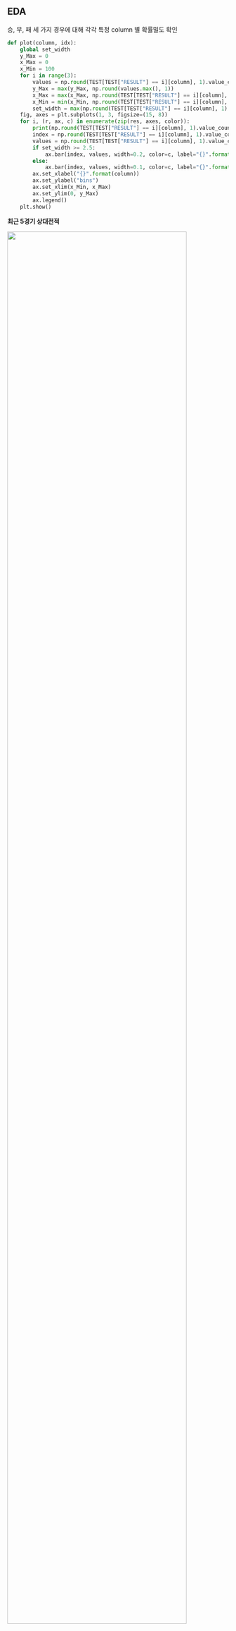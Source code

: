 ## EDA

승, 무, 패 세 가지 경우에 대해 각각 특정 column 별 확률밀도 확인

```python
def plot(column, idx):
    global set_width
    y_Max = 0
    x_Max = 0
    x_Min = 100
    for i in range(3):
        values = np.round(TEST[TEST["RESULT"] == i][column], 1).value_counts().values / TEST[TEST["RESULT"] == i][column].shape[0]
        y_Max = max(y_Max, np.round(values.max(), 1))
        x_Max = max(x_Max, np.round(TEST[TEST["RESULT"] == i][column], 1).value_counts().index.max())
        x_Min = min(x_Min, np.round(TEST[TEST["RESULT"] == i][column], 1).value_counts().index.min())
        set_width = max(np.round(TEST[TEST["RESULT"] == i][column], 1).value_counts().index)
    fig, axes = plt.subplots(1, 3, figsize=(15, 8))
    for i, (r, ax, c) in enumerate(zip(res, axes, color)):
        print(np.round(TEST[TEST["RESULT"] == i][column], 1).value_counts())
        index = np.round(TEST[TEST["RESULT"] == i][column], 1).value_counts().index.tolist()
        values = np.round(TEST[TEST["RESULT"] == i][column], 1).value_counts().values / TEST[TEST["RESULT"] == i][column].shape[0]
        if set_width >= 2.5:
            ax.bar(index, values, width=0.2, color=c, label="{}".format(r))
        else:
            ax.bar(index, values, width=0.1, color=c, label="{}".format(r))
        ax.set_xlabel("{}".format(column))
        ax.set_ylabel("bins")
        ax.set_xlim(x_Min, x_Max)
        ax.set_ylim(0, y_Max)
        ax.legend()
    plt.show()
```

**최근 5경기 상대전적**

<img src="https://user-images.githubusercontent.com/58063806/116851771-00fd3780-ac2e-11eb-98cc-b3d2786ec66d.png" width=90%/>

5경기 상대전적이 없는 -1 값을 제외하고

패 : 0 ~ 1.2, 1.3 정도에 밀집

무 : 0.8 ~ 2 정도에 밀집

승 : 0.8 ~ 2.7 정도에 밀집 (3인 경우가 존재) 

**홈팀의 이전 5경기 성적**

<img src="https://user-images.githubusercontent.com/58063806/116852006-8254ca00-ac2e-11eb-8da8-cfd03b026d5f.png" width=90% />

패 : 0.5 ~ 1.3 정도에 밀집

무 : 0.7 ~ 1.7 정도에 밀집 (3인 경우 2.5% 정도 존재)

승 : 0.9 ~ 2.1 정도에 밀집 (3인 경우 7.5% 정도 존재)

**원정팀의 이전 5경기 성적**

<img src="https://user-images.githubusercontent.com/58063806/116852690-bc729b80-ac2f-11eb-86a0-44724a31585f.png" width=90% />

패 : 0.5 ~ 2.5 정도에 밀집 (3인 경우가 10% 존재)

무 : 패배와 비슷한 분포를 보이지만 3인 경우가 현저히 줄어듬

승 : 0 ~ 2.3 정도에 밀집 (무승부와 비슷한 분포를 보이지만 조금 더 왼쪽으로 이동한 경향)

**홈팀의 이전 5경기 득점**

<img src="https://user-images.githubusercontent.com/58063806/116853080-694d1880-ac30-11eb-8227-9fa1b03e6fb0.png" width=90%/>

패 : 0.5 ~ 2.3 정도에 밀집

무 : 패배와 비슷한 분포를 보이지만 1.5 이상 빈도가 약간 상승

승 : 마찬가지로 무승부에서 1.5 이상 빈도가 약간 상승한 모습 (3.0 이상의 값들도 어느 정도 존재)

**홈팀의 이전 5경기 실점**

<img src="https://user-images.githubusercontent.com/58063806/116853414-f6906d00-ac30-11eb-8e68-ec83f8e5f585.png" width=90% />

패 : 0.5 ~ 2 정도에 밀집 (3.0 이상의 값들이 어느 정도 존재)

무 : 0.4 ~ 1.7 정도에 밀집 (3.0을 넘는 값들이 존재하지 않음)

승 : 0.4 ~ 1.8 정도에 밀집 (대부분 2.7 이하의 값들로 구성)

**원정팀의 이전 5경기 득점**

<img src="https://user-images.githubusercontent.com/58063806/116853790-98b05500-ac31-11eb-8ca1-d8ca9fe72288.png" width=90% />

패 : 0.5 ~ 2.5 정도에 밀집 (2.5 이상의 값들도 10% 이상 존재)

무 : 0.3 ~ 1.8 정도에 밀집 (2.3 이상의 값들이 존재하지 않음)

승 : 0 ~ 1.8 정도에 밀집 (무승부에 비해 그래프가 왼쪽으로 조금 치우침)

**원정팀의 이전 5경기 실점**

<img src="https://user-images.githubusercontent.com/58063806/116854085-14aa9d00-ac32-11eb-861a-ecf8357288ea.png" width=90% />

패 : 0.3 ~ 2.0 정도에 밀집 (2.7 이상의 값들이 존재하지 않음)

무 : 0.7 ~ 2.3 정도에 밀집 

승 : 0.7 ~ 2.4 정도에 밀집

**홈팀의 풀타임 골 수의 평균치**

<img src="https://user-images.githubusercontent.com/58063806/116854553-d497ea00-ac32-11eb-818d-1fd067134f91.png" width=90% />

패 : 1 ~ 1.2 정도에 밀집 (1.2가 40%의 비율을 차지함)

무 :  패배와 비슷한 분포를 보이지만 1.2의 비율이 작어지고 1.9의 비율이 늘어남

승 : 무승부에 비해 1.2의 비율이 더욱 작아지고 1.9와 2.1의 비율이 늘어남

**홈팀의 하프타임 골 수의 평균치**

<img src="https://user-images.githubusercontent.com/58063806/116854593-e37e9c80-ac32-11eb-8067-30010e6f7ee9.png" width=90% />

풀타임 골 수 피처와 비슷한 양상으로 패배에서 승리로 갈수록 더 높은 수치의 비율이 높아지는 경향

**원정팀의 풀타임 골 수의 평균치**

<img src="C:\Users\salmon11\AppData\Roaming\Typora\typora-user-images\image-20210503171403922.png" width=90% />

**원정팀의 하프타임 골 수의 평균치**

<img src="https://user-images.githubusercontent.com/58063806/116854664-04df8880-ac33-11eb-9fff-32e97fe06ea4.png" width=90% />

홈팀 피처의 경우와 반대의 경향

**홈팀의 슈팅 평균치**

<img src="https://user-images.githubusercontent.com/58063806/116854813-42dcac80-ac33-11eb-9f24-72a4a37dd82d.png" width=90% />

**홈팀의 유효슈팅 평균치**

<img src="C:\Users\salmon11\AppData\Roaming\Typora\typora-user-images\image-20210503171645399.png" width=90% />

**홈팀의 얻은 파울 평균치** 

<img src="https://user-images.githubusercontent.com/58063806/116854898-6273d500-ac33-11eb-8004-a0e14e631055.png" width=90% />

**홈팀의 얻은 코너킥 평균치**

<img src="https://user-images.githubusercontent.com/58063806/116855612-a4514b00-ac34-11eb-9cbf-eab23f5b8c85.png" width=90% />

**홈팀의 옐로 카드 평균치**

<img src="https://user-images.githubusercontent.com/58063806/116855648-b206d080-ac34-11eb-9c06-42023dbeec06.png" width=90% />

**홈팀의 레드 카드 평균치**

<img src="https://user-images.githubusercontent.com/58063806/116855694-c21eb000-ac34-11eb-927c-12789c4118dc.png" width=90% />

**원정팀의 슈팅 평균치**

<img src="https://user-images.githubusercontent.com/58063806/116855174-ea59df00-ac33-11eb-89c3-eb0495726203.png" width=90% />

**원정팀의 유효슈팅 평균치**

<img src="https://user-images.githubusercontent.com/58063806/116855219-fcd41880-ac33-11eb-884d-0c69407f202f.png" width=90% />

**원정팀의 얻은 파울 평균치** 

<img src="https://user-images.githubusercontent.com/58063806/116855249-0a899e00-ac34-11eb-830a-a7228db5905e.png" width=90% />

**원정팀의 얻은 코너킥 평균치**

<img src="https://user-images.githubusercontent.com/58063806/116855282-19705080-ac34-11eb-8c48-b811562d548a.png" width=90%/>

**원정팀의 옐로 카드 평균치**

<img src="https://user-images.githubusercontent.com/58063806/116855324-29883000-ac34-11eb-92f0-953f5566368f.png" width=90%/>

**원정팀의 레드 카드 평균치**

<img src="https://user-images.githubusercontent.com/58063806/116855364-373db580-ac34-11eb-90f7-4bf518123fd0.png" width=90% />



- 슈팅과 유효슈팅에 있어서는 패배시에 비해 무승부와 승리시에 더 높은 수치를 기록하는 비율이 상승하는 것을 볼 수 있음 
- 피파울, 얻은 코너킥, 옐로 카드에 있어서는 승리, 무승부, 패배 시에 두드러진 분포의 변화가 없고 크게 차이가 없음

- 레드 카드는 일반적으로 많이 발생하지 않음에 따라 전체 평균치는 가치가 없다고 판단 (이전 5경기와 같은 식으로 수정하거나 제외 고려)
  - 이전 5경기에서 받은 레드카드 수로 변경 (성능에 미치는 영향 미미)
- 대부분의 오분류는 패배나 무승부를 승리로 예측하는 경우

<img src="https://user-images.githubusercontent.com/58063806/117242911-2cbc2f80-ae71-11eb-86ff-0217ed0c2690.png" width=10% />

데이터가 많지 않은 상황에서 무승부나 패배에 비해 승리 데이터가 약 1700 ~ 2000개 가량 많은 것이 가장 큰 이유로 보임 

- 또한 중요하다고 생각되는 H2H_record 값이 -1로 관측되는 데이터가 5767개로 절반이 넘어가는 문제가 있는데 이 부분은 상대전적 경기수를 3경기로 줄여서 데이터를 다시 생성할 필요가 있음
  - 상대전적 경기수를 3경기로 줄여도 H2H_record 값이 -1로 관측되는 데이터가 3754개 발생

- H2H_record , L5_home_record, L5_away_record, L5_home_GF, L5_home_GA, L5_away_GF, L5_away_GA와 같이 이전 5경기를 기준으로 생성한 피처들은 이전 경기수가 이에 미치지 못하는 데이터들에 있어서는 -1로 일괄처리하는 대신 이전 경기에 대해 같은 방식을 적용해 볼 필요가 있음   
  - H2H_record는 여전히 1324개의 -1 값이 존재
  - <img src="https://user-images.githubusercontent.com/58063806/117410381-4d59b780-af4d-11eb-80d8-49a67c9a44f1.png" width=20% />
  - 나머지 피처들도 위와 같은 양의 결측치가 발생
- 또한 2부리그 경기에 대해서는 일괄적으로 0.8로 감소시키는 것보다 2부리그에 있던 팀이 프리미어리그에 승격해서 치르는 경기에 한정해서 피처 부분적으로 감소와 증가를 시켜볼 필요가 있음 **(리그 수준에 따른 가중치를 부여)**
  - 피처를 생성할 때 **해당 시점에 1부 리그에 있는 상태(1부 리그 경기)일 때 지난 경기 중 2부 리그에서 치른 경기에 대해 가중치 부여**
    - 승점, 득점, 슈팅, 유효슈팅은 80%로 감소
    - 실점은 120%로 증가
  - 반대로 **해당 시점에 2부 리그에 있는 상태(2부 리그 경기)일 때 지난 경기 중 1부 리그에서 치른 경기에 대해 가중치 부여**
    - 승점, 득점, 슈팅, 유효슈팅은 120%로 증가
    - 실점은 80%로 감소

- 전반적인 피처 수정 이후에도 성능에 큰 변화는 없음
  - 추가적인 피처 생성과 데이터를 더 늘릴 필요가 있어보임
